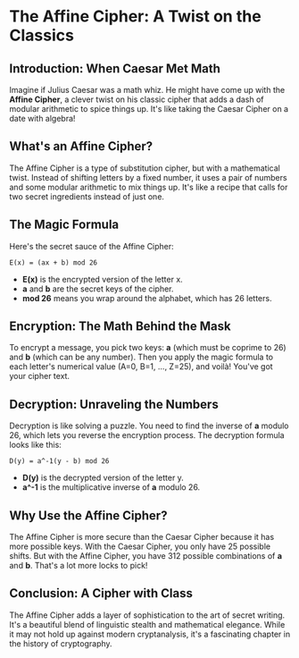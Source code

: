 # The Affine Cipher: A Twist on the Classics

## Introduction: When Caesar Met Math

Imagine if Julius Caesar was a math whiz. He might have come up with the **Affine Cipher**, a clever twist on his classic cipher that adds a dash of modular arithmetic to spice things up. It's like taking the Caesar Cipher on a date with algebra!

## What's an Affine Cipher?

The Affine Cipher is a type of substitution cipher, but with a mathematical twist. Instead of shifting letters by a fixed number, it uses a pair of numbers and some modular arithmetic to mix things up. It's like a recipe that calls for two secret ingredients instead of just one.

## The Magic Formula

Here's the secret sauce of the Affine Cipher:

```
E(x) = (ax + b) mod 26

```

- **E(x)** is the encrypted version of the letter x.
- **a** and **b** are the secret keys of the cipher.
- **mod 26** means you wrap around the alphabet, which has 26 letters.

## Encryption: The Math Behind the Mask

To encrypt a message, you pick two keys: **a** (which must be coprime to 26) and **b** (which can be any number). Then you apply the magic formula to each letter's numerical value (A=0, B=1, ..., Z=25), and voilà! You've got your cipher text.

## Decryption: Unraveling the Numbers

Decryption is like solving a puzzle. You need to find the inverse of **a** modulo 26, which lets you reverse the encryption process. The decryption formula looks like this:

```
D(y) = a^-1(y - b) mod 26

```

- **D(y)** is the decrypted version of the letter y.
- **a^-1** is the multiplicative inverse of **a** modulo 26.

## Why Use the Affine Cipher?

The Affine Cipher is more secure than the Caesar Cipher because it has more possible keys. With the Caesar Cipher, you only have 25 possible shifts. But with the Affine Cipher, you have 312 possible combinations of **a** and **b**. That's a lot more locks to pick!

## Conclusion: A Cipher with Class

The Affine Cipher adds a layer of sophistication to the art of secret writing. It's a beautiful blend of linguistic stealth and mathematical elegance. While it may not hold up against modern cryptanalysis, it's a fascinating chapter in the history of cryptography.
